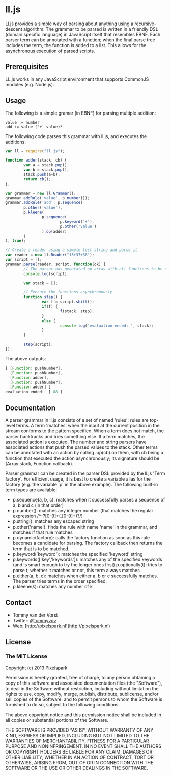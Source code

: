 # ll.js

Ll.js provides a simple way of parsing about anything using a recursive-descent
algorithm. The grammar to be parsed is written in a friendly DSL (domain specific language) in
JavaScript itself that resembles EBNF. Each parser term can be annotated with a function; when
the final parse tree includes the term, the function is added to a list. This allows for the 
asynchronous execution of parsed scripts.

## Prerequisites

LL.js works in any JavaScript environment that supports CommonJS modules (e.g. Node.js).

## Usage

The following is a simple gramar (in EBNF) for parsing multiple addition:

````
value := number
add := value ('+' value)*
````

The following code parses this grammar with ll.js, and executes the additions:

````javascript
var ll = require("ll.js");

function adder(stack, cb) {
        var a = stack.pop();
        var b = stack.pop();
        stack.push(a+b);
        return cb();
};

var grammar = new ll.Grammar();
grammar.addRule('value', p.number());
grammar.addRule('add', p.sequence(
        p.other('value'),
        p.kleene(
                p.sequence(
                        p.keyword('+'),
                        p.other('value')
                ).op(adder)
        )
), true);

// Create a reader using a simple test string and parse it
var reader = new ll.Reader("13+37+38");
var script = [];
grammar.parse(reader, script, function(ok) {
        // The parser has generated an array with all functions to be called in order
        console.log(script);

        var stack = [];

        // Execute the functions asynchronously
        function step() {
                var f = script.shift();
                if(f) {
                        f(stack, step);
                }
                else {
                        console.log('evaluation ended: ', stack);
                }
        }

        step(script);
});
````

The above outputs:

````javascript
[ [Function: pushNumber],
  [Function: pushNumber],
  [Function adder],
  [Function: pushNumber],
  [Function adder] ]
evaluation ended:  [ 88 ]
````

## Documentation

A parser grammar in ll.js consists of a set of named 'rules'; rules are top-level terms. A term
'matches' when the input at the current position in the stream conforms to the pattern specified.
When a term does not match, the parser backtracks and tries something else. If a term matches, the
associated action is executed. The number and string parsers have associated actions that push the
parsed values to the stack. Other terms can be annotated with an action by calling .op(cb) on them,
with cb being a function that executed the action asynchronously; its signature should be 
(Array stack, Function callback).

Parser grammar can be created in the parser DSL provided by the ll.js 'Term 
factory'. For efficient usage, it is best to create a variable alias for the factory
(e.g. the variable 'p' in the above example). The following built-in term types are available:

* p.sequence(a, b, c): matches when it successfully parses a sequence of a, b and c (in that order)
* p.number(): matches any integer number (that matches the regular expression /^\-?[0-9]+(\.[0-9]+)?/)
* p.string(): matches any escaped string
* p.other('name'): finds the rule with name 'name' in the grammar, and matches if that rule matches
* p.dynamic(factory): calls the factory function as soon as this rule becomes a candidate for parsing. The factory callback then returns the term that is to be matched.
* p.keyword('keyword'): matches the specified 'keyword' string
* p.keywords(['key','keywords']): matches any of the specified keywords (and is smart enough to try the longer ones first)
  p.optionally(t): tries to parse t; whether it matches or not, this term always matches
* p.either(a, b, c): matches when either a, b or c successfully matches. The parser tries terms in the order specified.
* p.kleene(k): matches any number of k 


## Contact
- Tommy van der Vorst
- Twitter: [@tommyvdv](http://twitter.com/tommyvdv)
- Web: [http://pixelspark.nl](http://pixelspark.nl)

## License

### The MIT License
Copyright (c) 2013 [Pixelspark](http://pixelspark.nl)

Permission is hereby granted, free of charge, to any person obtaining a copy
of this software and associated documentation files (the "Software"), to deal
in the Software without restriction, including without limitation the rights
to use, copy, modify, merge, publish, distribute, sublicense, and/or sell
copies of the Software, and to permit persons to whom the Software is
furnished to do so, subject to the following conditions:

The above copyright notice and this permission notice shall be included in
all copies or substantial portions of the Software.

THE SOFTWARE IS PROVIDED "AS IS", WITHOUT WARRANTY OF ANY KIND, EXPRESS OR
IMPLIED, INCLUDING BUT NOT LIMITED TO THE WARRANTIES OF MERCHANTABILITY,
FITNESS FOR A PARTICULAR PURPOSE AND NONINFRINGEMENT. IN NO EVENT SHALL THE
AUTHORS OR COPYRIGHT HOLDERS BE LIABLE FOR ANY CLAIM, DAMAGES OR OTHER
LIABILITY, WHETHER IN AN ACTION OF CONTRACT, TORT OR OTHERWISE, ARISING FROM,
OUT OF OR IN CONNECTION WITH THE SOFTWARE OR THE USE OR OTHER DEALINGS IN
THE SOFTWARE.

